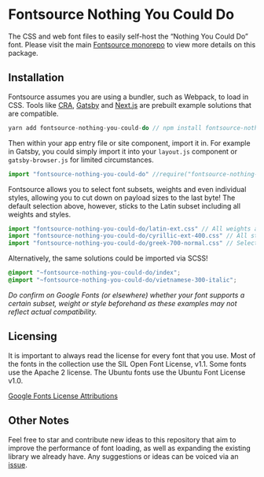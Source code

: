 # Fontsource Nothing You Could Do

The CSS and web font files to easily self-host the “Nothing You Could Do” font. Please visit the main [Fontsource monorepo](https://github.com/DecliningLotus/fontsource) to view more details on this package.

## Installation

Fontsource assumes you are using a bundler, such as Webpack, to load in CSS. Tools like [CRA](https://create-react-app.dev/), [Gatsby](https://www.gatsbyjs.org/) and [Next.js](https://nextjs.org/) are prebuilt example solutions that are compatible.

```javascript
yarn add fontsource-nothing-you-could-do // npm install fontsource-nothing-you-could-do
```

Then within your app entry file or site component, import it in. For example in Gatsby, you could simply import it into your `layout.js` component or `gatsby-browser.js` for limited circumstances.

```javascript
import "fontsource-nothing-you-could-do" //require("fontsource-nothing-you-could-do")
```

Fontsource allows you to select font subsets, weights and even individual styles, allowing you to cut down on payload sizes to the last byte! The default selection above, however, sticks to the Latin subset including all weights and styles.

```javascript
import "fontsource-nothing-you-could-do/latin-ext.css" // All weights and styles included.
import "fontsource-nothing-you-could-do/cyrillic-ext-400.css" // All styles included.
import "fontsource-nothing-you-could-do/greek-700-normal.css" // Select either normal or italic.
```

Alternatively, the same solutions could be imported via SCSS!

```scss
@import "~fontsource-nothing-you-could-do/index";
@import "~fontsource-nothing-you-could-do/vietnamese-300-italic";
```

_Do confirm on Google Fonts (or elsewhere) whether your font supports a certain subset, weight or style beforehand as these examples may not reflect actual compatibility._

## Licensing 

It is important to always read the license for every font that you use.
Most of the fonts in the collection use the SIL Open Font License, v1.1. Some fonts use the Apache 2 license. The Ubuntu fonts use the Ubuntu Font License v1.0.

[Google Fonts License Attributions](https://fonts.google.com/attribution)

## Other Notes

Feel free to star and contribute new ideas to this repository that aim to improve the performance of font loading, as well as expanding the existing library we already have. Any suggestions or ideas can be voiced via an [issue](https://github.com/DecliningLotus/fontsource/issues).

